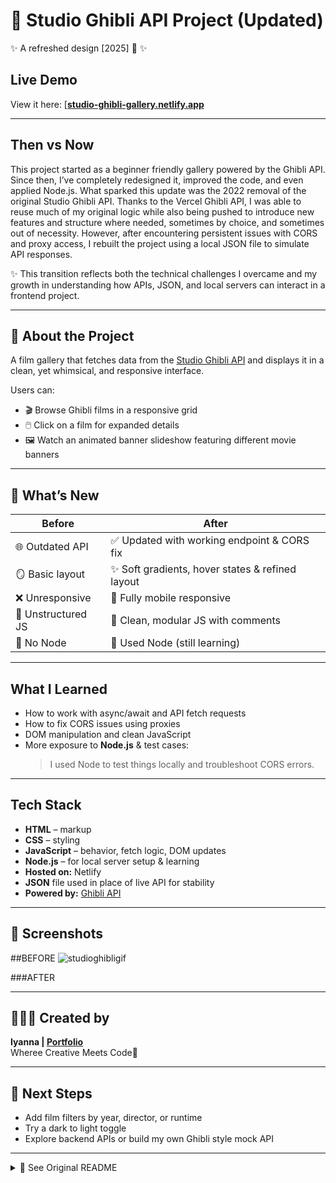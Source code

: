 # 🌸 Studio Ghibli API Project (Updated)  
✨ A refreshed design [2025] 🧼 ✨

## Live Demo  

View it here: [[**studio-ghibli-gallery.netlify.app**]((https://studioghibliapiproject.netlify.app/#))  

---

## Then vs Now  
This project started as a beginner friendly gallery powered by the Ghibli API. Since then, I’ve completely redesigned it, improved the code, and even applied Node.js. What sparked this update was the 2022 removal of the original Studio Ghibli API. Thanks to the Vercel Ghibli API, I was able to reuse much of my original logic while also being pushed to introduce new features and structure where needed, sometimes by choice, and sometimes out of necessity. However, after encountering persistent issues with CORS and proxy access, I rebuilt the project using a local JSON file to simulate API responses. 

✨ This transition reflects both the technical challenges I overcame and my growth in understanding how APIs, JSON, and local servers can interact in a frontend project.

---

## 💫 About the Project  
A film gallery that fetches data from the [Studio Ghibli API](https://ghibliapi.vercel.app/films) and displays it in a clean, yet whimsical, and responsive interface.

Users can:
- 🎬 Browse Ghibli films in a responsive grid  
- 🖱️ Click on a film for expanded details  
- 🖼️ Watch an animated banner slideshow featuring different movie banners  

---

## 🌟 What’s New  
| Before | After |
|--------|-------|
| 🌐 Outdated API | ✅ Updated with working endpoint & CORS fix |
| 🪞 Basic layout | ✨ Soft gradients, hover states & refined layout |
| ❌ Unresponsive | 📱 Fully mobile responsive |
| 🧵 Unstructured JS | 🧼 Clean, modular JS with comments |
| 🚫 No Node | 🌱 Used Node (still learning) |

---

## What I Learned  
- How to work with async/await and API fetch requests  
- How to fix CORS issues using proxies  
- DOM manipulation and clean JavaScript  
- More exposure to **Node.js** & test cases:  
   > I used Node to test things locally and troubleshoot CORS errors.

---

## Tech Stack  
- **HTML** – markup  
- **CSS** – styling
- **JavaScript** – behavior, fetch logic, DOM updates  
- **Node.js** – for local server setup & learning  
- **Hosted on:** Netlify
- **JSON** file used in place of live API for stability  
- **Powered by:** [Ghibli API](https://ghibliapi.vercel.app/films)

---

## 📸 Screenshots  

##BEFORE
![studioghibligif](https://user-images.githubusercontent.com/87724081/202005100-d84d2bd3-a8e3-4f87-9ab7-c45eb61d4c1a.gif)

###AFTER

---

## 👩🏾‍💻 Created by  
**Iyanna | [Portfolio](https://iyannadevelops.netlify.app/)**  
Wheree Creative Meets Code🌸

---

## 🌱 Next Steps    
- Add film filters by year, director, or runtime  
- Try a dark to light toggle  
- Explore backend APIs or build my own Ghibli style mock API

---

<details>
<summary>🌸 See Original README</summary>

# Studio-Ghibli-API-Project
## :purple_heart: :cherry_blossom: :dizzy: :star2: :sparkles: :purple_heart:

API project using the ghibliapi.heroku.app

:bulb: The inspiration for this project was to create a film gallery for Studio Ghibli that allows you to browse their films. This project uses the ghibli.heroku.app api. HTML for content, CSS for styling, and Javascript for behavior. 

:framed_picture: The project includes a banner slideshow that is timed to display a different film banner from Studio Ghibli. 

:pushpin: Users can also click on the film to learn more information. 

:art: The color pallete is a purple to pink gradient to capture the whimisical and dreamy aura alot of the Studio Ghibli films portray. 

![studioghibligif](https://user-images.githubusercontent.com/87724081/202005100-d84d2bd3-a8e3-4f87-9ab7-c45eb61d4c1a.gif)

</details>
